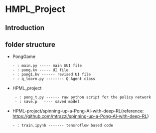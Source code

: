 # HMPL_Project

## Introduction

## folder structure

- PongGame

      - : main.py ----- main GUI file
      - : pong.kv ----- UI file 
      - : pong1.kv ------ revised UI file
      - : q_learn.py -------- Q Agent class

- HPML_project

       - : pong_t.py ------ raw python script for the policy network
       - : save.p   ---- saved model
       
- HPML-project/spinning-up-a-Pong-AI-with-deep-RL(reference: https://github.com/mtrazzi/spinning-up-a-Pong-AI-with-deep-RL)

      - : train.ipynb ------- tensroflow based code 
